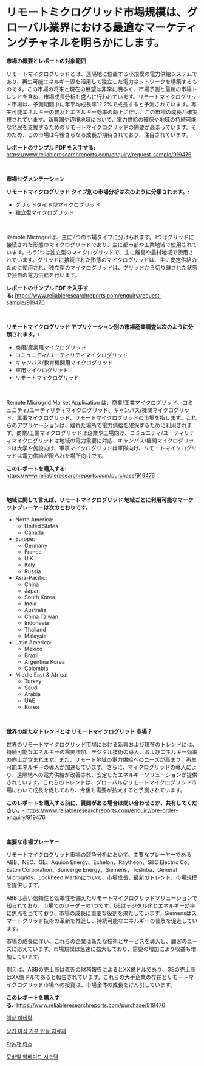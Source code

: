 <p><h1>リモートミクログリッド市場規模は、グローバル業界における最適なマーケティングチャネルを明らかにします。</h1></p><p><strong>市場の概要とレポートの対象範囲</strong></p>
<p><p>リモートマイクログリッドとは、遠隔地に位置する小規模の電力供給システムであり、再生可能エネルギー源を活用して独立した電力ネットワークを構築するものです。この市場の将来と現在の展望は非常に明るく、市場予測と最新の市場トレンドを含め、市場成長分析も盛んに行われています。リモートマイクログリッド市場は、予測期間中に年平均成長率12.2%で成長すると予測されています。再生可能エネルギーの普及とエネルギー効率の向上に伴い、この市場の成長が確実視されています。新興国や辺境地域において、電力供給の確保や地域の持続可能な発展を支援するためのリモートマイクログリッドの需要が高まっています。そのため、この市場は今後さらなる成長が期待されており、注目されています。</p></p>
<p><strong>レポートのサンプル PDF を入手する:</strong> <a href="https://www.reliableresearchreports.com/enquiry/request-sample/919476">https://www.reliableresearchreports.com/enquiry/request-sample/919476</a></p>
<p>&nbsp;</p>
<p><strong>市場セグメンテーション</strong></p>
<p><strong>リモートマイクログリッド タイプ別の市場分析は次のように分類されます。:</strong></p>
<p><ul><li>グリッドタイド型マイクログリッド</li><li>独立型マイクログリッド</li></ul></p>
<p>&nbsp;</p>
<p><p>Remote Microgridは、主に2つの市場タイプに分けられます。1つはグリッドに接続された形態のマイクログリッドであり、主に都市部や工業地域で使用されています。もう1つは独立型のマイクログリッドで、主に離島や農村地域で使用されています。グリッドに接続された形態のマイクログリッドは、主に安定供給のために使用され、独立型のマイクログリッドは、グリッドから切り離された状態で独自の電力供給を行います。</p></p>
<p><strong>レポートのサンプル PDF を入手する:</strong>&nbsp;<a href="https://www.reliableresearchreports.com/enquiry/request-sample/919476">https://www.reliableresearchreports.com/enquiry/request-sample/919476</a></p>
<p>&nbsp;</p>
<p><strong> リモートマイクログリッド アプリケーション別の市場産業調査は次のように分類されます。:</strong></p>
<p><ul><li>商用/産業用マイクログリッド</li><li>コミュニティ/ユーティリティマイクログリッド</li><li>キャンパス/教育機関用マイクログリッド</li><li>軍用マイクログリッド</li><li>リモートマイクログリッド</li></ul></p>
<p>&nbsp;</p>
<p><p>Remote Microgrid Market Application は、商業/工業マイクログリッド、コミュニティ/ユーティリティマイクログリッド、キャンパス/機関マイクログリッド、軍事マイクログリッド、リモートマイクログリッドの市場を指します。これらのアプリケーションは、離れた場所で電力供給を確保するために利用されます。商業/工業マイクログリッドは企業や工場向け、コミュニティ/ユーティリティマイクログリッドは地域の電力需要に対応、キャンパス/機関マイクログリッドは大学や施設向け、軍事マイクログリッドは軍隊向け、リモートマイクログリッドは電力供給が限られた場所向けです。</p></p>
<p><strong>このレポートを購入する:</strong>&nbsp; <a href="https://www.reliableresearchreports.com/purchase/919476">https://www.reliableresearchreports.com/purchase/919476</a></p>
<p>&nbsp;</p>
<p><strong>地域に関して言えば、リモートマイクログリッド 地域ごとに利用可能なマーケットプレーヤーは次のとおりです。:</strong></p>
<p><ul>
    <li>
        North America:
        <ul>
            <li>United States</li>
            <li>Canada</li>
        </ul>
    </li>
    <li>
        Europe:
        <ul>
            <li>Germany</li>
            <li>France</li>
            <li>U.K.</li>
            <li>Italy</li>
            <li>Russia</li>
        </ul>
    </li>
    <li>
        Asia-Pacific:
        <ul>
            <li>China</li>
            <li>Japan</li>
            <li>South Korea</li>
            <li>India</li>
            <li>Australia</li>
            <li>China Taiwan</li>
            <li>Indonesia</li>
            <li>Thailand</li>
            <li>Malaysia</li>
        </ul>
    </li>
    <li>
        Latin America:
        <ul>
            <li>Mexico</li>
            <li>Brazil</li>
            <li>Argentina Korea</li>
            <li>Colombia</li>
        </ul>
    </li>
    <li>
        Middle East & Africa:
        <ul>
            <li>Turkey</li>
            <li>Saudi</li>
            <li>Arabia</li>
            <li>UAE</li>
            <li>Korea</li>
        </ul>
    </li>
    </ul></p>
<p>&nbsp;</p>
<p><strong>世界の新たなトレンドとは リモートマイクログリッド 市場？</strong></p>
<p><p>世界のリモートマイクログリッド市場における新興および現在のトレンドには、持続可能なエネルギーの需要増加、デジタル技術の導入、およびエネルギー効率の向上が含まれます。また、リモート地域の電力供給へのニーズが高まり、再生可能エネルギーの導入が加速しています。さらに、マイクログリッドの導入により、遠隔地への電力供給が改善され、安定したエネルギーソリューションが提供されています。これらのトレンドは、グローバルなリモートマイクログリッド市場において成長を促しており、今後も需要が拡大すると予測されています。</p></p>
<p><strong>このレポートを購入する前に、質問がある場合は問い合わせるか、共有してください。</strong>- <a href="https://www.reliableresearchreports.com/enquiry/pre-order-enquiry/919476">https://www.reliableresearchreports.com/enquiry/pre-order-enquiry/919476</a></p>
<p>&nbsp;</p>
<p><strong>主要な市場プレーヤー</strong></p>
<p><p>リモートマイクログリッド市場の競争分析において、主要なプレーヤーであるABB、NEC、GE、Aquion Energy、Echelon、Raytheon、S&C Electric Co、Eaton Corporation、Sunverge Energy、Siemens、Toshiba、General Microgrids、Lockheed Martinについて、市場成長、最新のトレンド、市場規模を提供します。</p><p>ABBは高い信頼性と効率性を備えたリモートマイクログリッドソリューションで知られており、市場でのリーダーの1つです。GEはデジタル化とエネルギー効率に焦点を当てており、市場の成長に重要な役割を果たしています。Siemensはスマートグリッド技術の革新を推進し、持続可能なエネルギーの普及を促進しています。</p><p>市場の成長に伴い、これらの企業は新たな技術とサービスを導入し、顧客のニーズに応えています。市場規模は急速に拡大しており、需要の増加により収益も増加しています。</p><p>例えば、ABBの売上高は直近の財務報告によるとXX億ドルであり、GEの売上高はXX億ドルであると報告されています。これらの大手企業の存在とリモートマイクログリッド市場への投資は、市場全体の成長をけん引しています。</p></p>
<p><strong>このレポートを購入する:</strong>&nbsp;&nbsp;<a href="https://www.reliableresearchreports.com/purchase/919476">https://www.reliableresearchreports.com/purchase/919476</a></p>
<p><p><a href="https://github.com/laholand/Market-Research-Report-List-2/blob/main/6426167182913.md">액상 미네랄</a></p><p><a href="https://github.com/laholand/Market-Research-Report-List-2/blob/main/4724289182911.md">장기 이식 거부 반응 치료제</a></p><p><a href="https://github.com/sougarounis/Market-Research-Report-List-2/blob/main/9218813182910.md">자동차 리스</a></p><p><a href="https://github.com/sougarounis/Market-Research-Report-List-2/blob/main/6023005182912.md">모바일 임베디드 시스템</a></p></p>